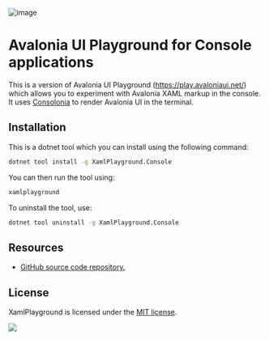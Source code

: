 ![image](https://github.com/user-attachments/assets/bfd33d90-5c78-4efb-b8d3-3d67f9a0cc99)

# Avalonia UI Playground for Console applications

This is a version of Avalonia UI Playground (https://play.avaloniaui.net/) which allows you to experiment with Avalonia XAML markup in the console. It uses [Consolonia](https://github.com/jinek/consolonia) to render Avalonia UI in the terminal.

## Installation
This is a dotnet tool which you can install using the following command:
```bash
dotnet tool install -g XamlPlayground.Console
```
You can then run the tool using:
```bash
xamlplayground
```

To uninstall the tool, use:
```bash
dotnet tool uninstall -g XamlPlayground.Console
```

## Resources

* [GitHub source code repository.](https://github.com/tomlm/XamlPlayground.Console)

## License

XamlPlayground is licensed under the [MIT license](LICENSE.md).

![](https://github.com/user-attachments/assets/594b33e1-59b9-40bf-9d16-41e6d5ebcb9e)
